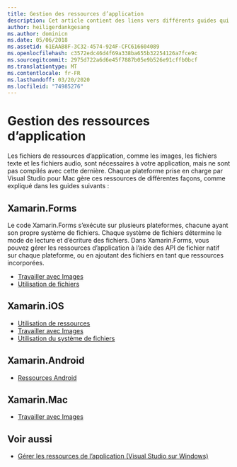 ```yaml
---
title: Gestion des ressources d’application
description: Cet article contient des liens vers différents guides qui décrivent comment gérer les ressources d’application pour diverses plateformes dans Visual Studio pour Mac
author: heiligerdankgesang
ms.author: dominicn
ms.date: 05/06/2018
ms.assetid: 61EAAB8F-3C32-4574-924F-CFC616604089
ms.openlocfilehash: c3572edc46d4f69a338ba655b32254126a7fce9c
ms.sourcegitcommit: 2975d722a6d6e45f7887b05e9b526e91cffb0bcf
ms.translationtype: MT
ms.contentlocale: fr-FR
ms.lasthandoff: 03/20/2020
ms.locfileid: "74985276"
---
```

# <a name="managing-app-resources"></a>Gestion des ressources d’application

Les fichiers de ressources d’application, comme les images, les fichiers texte et les fichiers audio, sont nécessaires à votre application, mais ne sont pas compilés avec cette dernière. Chaque plateforme prise en charge par Visual Studio pour Mac gère ces ressources de différentes façons, comme expliqué dans les guides suivants :

## <a name="xamarinforms"></a>Xamarin.Forms

Le code Xamarin.Forms s’exécute sur plusieurs plateformes, chacune ayant son propre système de fichiers. Chaque système de fichiers détermine le mode de lecture et d’écriture des fichiers. Dans Xamarin.Forms, vous pouvez gérer les ressources d’application à l’aide des API de fichier natif sur chaque plateforme, ou en ajoutant des fichiers en tant que ressources incorporées.

* [Travailler avec Images](https://developer.xamarin.com/guides/xamarin-forms/user-interface/images/)
* [Utilisation de fichiers]( https://developer.xamarin.com/guides/xamarin-forms/application-fundamentals/files/)

## <a name="xamarinios"></a>Xamarin.iOS

* [Utilisation de ressources](https://developer.xamarin.com/guides/ios/application_fundamentals/working_with_resources/)
* [Travailler avec Images](https://developer.xamarin.com/guides/ios/application_fundamentals/working_with_images/)
* [Utilisation du système de fichiers](https://developer.xamarin.com/guides/ios/application_fundamentals/working_with_the_file_system/)

## <a name="xamarinandroid"></a>Xamarin.Android

* [Ressources Android](https://developer.xamarin.com/guides/android/application_fundamentals/resources_in_android/)

## <a name="xamarinmac"></a>Xamarin.Mac

* [Travailler avec Images](https://developer.xamarin.com/guides/mac/application_fundamentals/working-with-images/)

## <a name="see-also"></a>Voir aussi

- [Gérer les ressources de l’application (Visual Studio sur Windows)](/visualstudio/ide/managing-application-resources-dotnet)